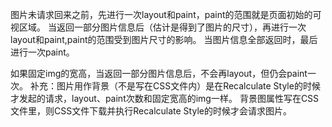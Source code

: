 图片未请求回来之前，先进行一次layout和paint，paint的范围就是页面初始的可视区域。
当返回一部分图片信息后（估计是得到了图片的尺寸），再进行一次layout和paint,paint的范围受到图片尺寸的影响。
当图片信息全部返回时，最后进行一次paint。

如果固定img的宽高，当返回一部分图片信息后，不会再layout，但仍会paint一次。
补充：图片用作背景（不是写在CSS文件内）是在Recalculate Style的时候才发起的请求，layout、paint次数和固定宽高的img一样。
     背景图属性写在CSS文件里，则CSS文件下载并执行Recalculate Style的时候才会请求图片。
